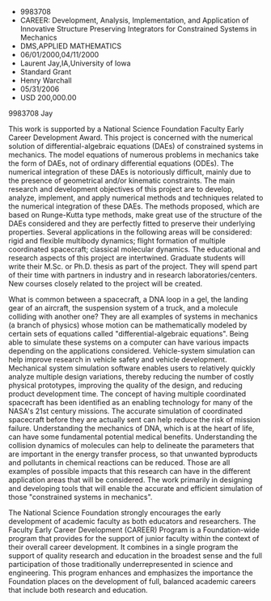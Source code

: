 
* 9983708
* CAREER: Development, Analysis, Implementation, and Application of Innovative Structure Preserving Integrators for Constrained Systems in Mechanics
* DMS,APPLIED MATHEMATICS
* 06/01/2000,04/11/2000
* Laurent Jay,IA,University of Iowa
* Standard Grant
* Henry Warchall
* 05/31/2006
* USD 200,000.00

9983708 Jay

This work is supported by a National Science Foundation Faculty Early Career
Development Award. This project is concerned with the numerical solution of
differential-algebraic equations (DAEs) of constrained systems in mechanics. The
model equations of numerous problems in mechanics take the form of DAEs, not of
ordinary differential equations (ODEs). The numerical integration of these DAEs
is notoriously difficult, mainly due to the presence of geometrical and/or
kinematic constraints. The main research and development objectives of this
project are to develop, analyze, implement, and apply numerical methods and
techniques related to the numerical integration of these DAEs. The methods
proposed, which are based on Runge-Kutta type methods, make great use of the
structure of the DAEs considered and they are perfectly fitted to preserve their
underlying properties. Several applications in the following areas will be
considered: rigid and flexible multibody dynamics; flight formation of multiple
coordinated spacecraft; classical molecular dynamics. The educational and
research aspects of this project are intertwined. Graduate students will write
their M.Sc. or Ph.D. thesis as part of the project. They will spend part of
their time with partners in industry and in research laboratories/centers. New
courses closely related to the project will be created.

What is common between a spacecraft, a DNA loop in a gel, the landing gear of an
aircraft, the suspension system of a truck, and a molecule colliding with
another one? They are all examples of systems in mechanics (a branch of physics)
whose motion can be mathematically modeled by certain sets of equations called
"differential-algebraic equations". Being able to simulate these systems on a
computer can have various impacts depending on the applications considered.
Vehicle-system simulation can help improve research in vehicle safety and
vehicle development. Mechanical system simulation software enables users to
relatively quickly analyze multiple design variations, thereby reducing the
number of costly physical prototypes, improving the quality of the design, and
reducing product development time. The concept of having multiple coordinated
spacecraft has been identified as an enabling technology for many of the NASA's
21st century missions. The accurate simulation of coordinated spacecraft before
they are actually sent can help reduce the risk of mission failure.
Understanding the mechanics of DNA, which is at the heart of life, can have some
fundamental potential medical benefits. Understanding the collision dynamics of
molecules can help to delineate the parameters that are important in the energy
transfer process, so that unwanted byproducts and pollutants in chemical
reactions can be reduced. Those are all examples of possible impacts that this
research can have in the different application areas that will be considered.
The work primarily in designing and developing tools that will enable the
accurate and efficient simulation of those "constrained systems in mechanics".

The National Science Foundation strongly encourages the early development of
academic faculty as both educators and researchers. The Faculty Early Career
Development (CAREER) Program is a Foundation-wide program that provides for the
support of junior faculty within the context of their overall career
development. It combines in a single program the support of quality research and
education in the broadest sense and the full participation of those
traditionally underrepresented in science and engineering. This program enhances
and emphasizes the importance the Foundation places on the development of full,
balanced academic careers that include both research and education.

